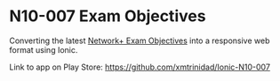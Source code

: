 # N10-007 Exam Objectives

Converting the latest [Network+ Exam Objectives](https://certification.comptia.org/docs/default-source/exam-objectives/comptia-network-n10-007-v-3-0-exam-objectives.pdf) into a responsive web format using Ionic.

Link to app on Play Store: <https://github.com/xmtrinidad/Ionic-N10-007>



